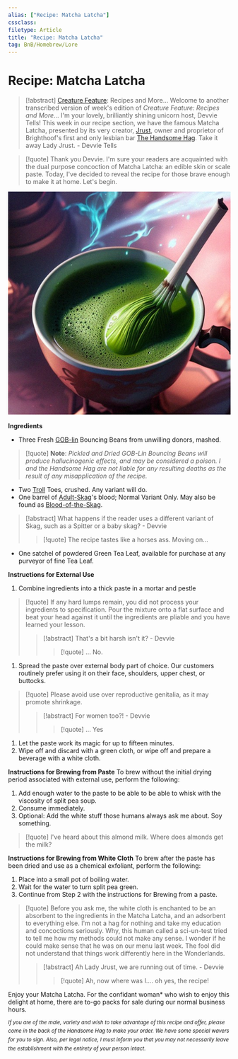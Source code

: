 ```yaml
---
alias: ["Recipe: Matcha Latcha"]
cssclass: 
filetype: Article
title: "Recipe: Matcha Latcha"
tag: BnB/Homebrew/Lore
---
```


# Recipe: Matcha Latcha
> [!abstract] [Creature Feature](../../../../60-Wyrmscriber/0-Courier/Resort-Me/Creature%20Feature.md): Recipes and More…
> Welcome to another transcribed version of week's edition of *Creature Feature: Recipes and More*… I'm your lovely, brilliantly shining unicorn host, Devvie Tells! This week in our recipe section, we have the famous Matcha Latcha, presented by its very creator, [Jrust](../../../../60-Wyrmscriber/0-Courier/Locations/Wonderlands/Lightspire/Brighthoof/Glitteryards/The-Handsome-Hag/Jrust.md), owner and proprietor of Brighthoof's first and only lesbian bar [The Handsome Hag](../../../../60-Wyrmscriber/0-Courier/Locations/Wonderlands/Lightspire/Brighthoof/Glitteryards/The-Handsome-Hag/The-Handsome-Hag.md). Take it away Lady Jrust.
> \- Devvie Tells

>[!quote] Thank you Devvie. I'm sure your readers are acquainted with the dual purpose concoction of Matcha Latcha: an edible skin or scale paste. Today, I've decided to reveal the recipe for those brave enough to make it at home. Let's begin.

 ![](_attachments/Matcha-Latcha.jpg)

**Ingredients**
- Three Fresh [GOB-lin](../../../../60-Wyrmscriber/Gamemaster/Mechanics/Bestiary/Goblinoids/Gob-Lins/Gob-Lins.md) Bouncing Beans from unwilling donors, mashed.
> [!quote] **Note**: *Pickled and Dried GOB-Lin Bouncing Beans will produce hallucinogenic effects, and may be considered a poison. I and the Handsome Hag are not liable for any resulting deaths as the result of any misapplication of the recipe.*
- Two [Troll](../../../../60-Wyrmscriber/Gamemaster/Mechanics/Bestiary/Trolls/Troll.md) Toes, crushed. Any variant will do.
- One barrel of [Adult-Skag](../../../../60-Wyrmscriber/0-Courier/Resort-Me/Adult-Skag.md)'s blood; Normal Variant Only. May also be found as [Blood-of-the-Skag](../../../../60-Wyrmscriber/0-Courier/Resort-Me/Blood-of-the-Skag.md).
>[!abstract] What happens if the reader uses a different variant of Skag, such as a Spitter or a baby skag? \- Devvie
>> [!quote] The recipe tastes like a horses ass. Moving on…
- One satchel of powdered Green Tea Leaf, available for purchase at any purveyor of fine Tea Leaf.

**Instructions for External Use**
1. Combine ingredients into a thick paste in a mortar and pestle
>[!quote] If any hard lumps remain, you did not process your ingredients to specification. Pour the mixture onto a flat surface and beat your head against it until the ingredients are pliable and you have learned your lesson.
>> [!abstract] That's a bit harsh isn't it? \- Devvie
>>> [!quote] … No.
1. Spread the paste over external body part of choice. Our customers routinely prefer using it on their face, shoulders, upper chest, or buttocks.
>[!quote] Please avoid use over reproductive genitalia, as it may promote shrinkage.
>>[!abstract] For women too?! \- Devvie
>>>[!quote] … Yes
1. Let the paste work its magic for up to fifteen minutes.
2. Wipe off and discard with a green cloth, or wipe off and prepare a beverage with a white cloth.

**Instructions for Brewing from Paste**
To brew without the initial drying period associated with external use, perform the following:
1. Add enough water to the paste to be able to be able to whisk with the viscosity of split pea soup.
2. Consume immediately.
3. Optional: Add the white stuff those humans always ask me about. Soy something.
>[!quote] I've heard about this almond milk. Where does almonds get the milk?

**Instructions for Brewing from White Cloth**
To brew after the paste has been dried and use as a chemical exfoliant, perform the following:
1. Place into a small pot of boiling water.
2. Wait for the water to turn split pea green.
3. Continue from Step 2 with the instructions for Brewing from a paste.

>[!quote] Before you ask me, the white cloth is enchanted to be an absorbent to the ingredients in the Matcha Latcha, and an adsorbent to everything else. I'm not a hag for nothing and take my education and concoctions seriously. Why, this human called a sci-un-test tried to tell me how my methods could not make any sense. I wonder if he could make sense that he was on our menu last week. The fool did not understand that things work differently here in the Wonderlands.
>>[!abstract] Ah Lady Jrust, we are running out of time. \- Devvie
>>>[!quote] Ah, now where was I…. oh yes, the recipe!

Enjoy your Matcha Latcha. For the confidant woman\* who wish to enjoy this delight at home, there are to-go packs for sale during our normal business hours.

<i><sup>If you are of the male, variety and wish to take advantage of this recipe and offer, please come in the back of the Handsome Hag to make your order. We have some special wavers for you to sign. Also, per legal notice, I must inform you that you may not necessarily leave the establishment with the entirety of your person intact.</sup></i>
